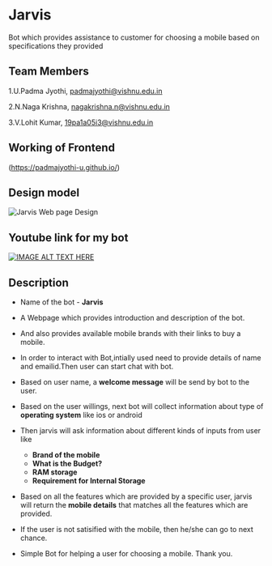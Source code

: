 # Jarvis 
  Bot which provides assistance to customer for choosing a mobile based on specifications they provided
  
## Team Members
1.U.Padma Jyothi, padmajyothi@vishnu.edu.in

2.N.Naga Krishna, nagakrishna.n@vishnu.edu.in

3.V.Lohit Kumar, 19pa1a05i3@vishnu.edu.in

## Working of Frontend
(https://padmajyothi-u.github.io/)
## Design model 
![Jarvis Web page Design](https://github.com/PadmaJyothi-U/PadmaJyothi-U.github.io/blob/main/img/webpage.PNG)

## Youtube link for my bot
 [![IMAGE ALT TEXT HERE](https://img.youtube.com/vi/uQLwMbKEmrs/0.jpg)](https://www.youtube.com/watch?v=uQLwMbKEmrs)

## Description
* Name of the bot - **Jarvis**
* A Webpage which provides introduction and description of the bot.
* And also provides available mobile brands with their links to buy a mobile.
* In order to interact with Bot,intially used need to provide details of name and emailid.Then user can start chat with bot.
* Based on user name, a **welcome message** will be send by bot to the user.
* Based on the user willings, next bot will collect information about type of **operating system** like ios or android
* Then jarvis will ask information about different kinds of inputs from user like 
  + **Brand of the mobile**
  + **What is the Budget?**
  + **RAM storage**
  + **Requirement for Internal Storage**
  
* Based on all the features which are provided by a specific user, jarvis will return the **mobile details** that matches all the features which are provided.
* If the user is not satisified with the mobile, then he/she can go to next chance. 
* Simple Bot for helping a user for choosing a mobile. Thank you.
